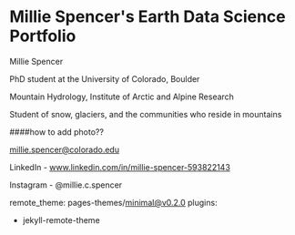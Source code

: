 # Millie Spencer's Earth Data Science Portfolio 

Millie Spencer 

PhD student at the University of Colorado, Boulder 

Mountain Hydrology, Institute of Arctic and Alpine Research 

Student of snow, glaciers, and the communities who reside in mountains

####how to add photo?? 

millie.spencer@colorado.edu

LinkedIn - www.linkedin.com/in/millie-spencer-593822143

Instagram - @millie.c.spencer

remote_theme: pages-themes/minimal@v0.2.0
plugins:
- jekyll-remote-theme

